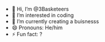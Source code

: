 - 👋 Hi, I’m @3Basketeers
- 👀 I’m interested in coding
- 🌱 I’m currently creating a buisnesss
- 😄 Pronouns: He/him
- ⚡ Fun fact: ?

<!---
3Basketeers/3Basketeers is a ✨ special ✨ repository because its `README.md` (this file) appears on your GitHub profile.
You can click the Preview link to take a look at your changes.
--->
